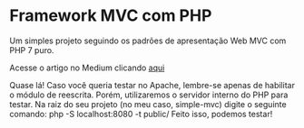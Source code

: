 # Framework MVC com PHP
Um simples projeto seguindo os padrões de apresentação Web MVC com PHP 7 puro.

Acesse o artigo no Medium clicando <a href="https://medium.com/@jardelgoncalves/construindo-um-simples-framework-mvc-com-php-349e9cacbeb1">aqui</a>

Quase lá!
Caso você queria testar no Apache, lembre-se apenas de habilitar o módulo de reescrita. 
Porém, utilizaremos o servidor interno do PHP para testar. 
Na raiz do seu projeto (no meu caso, simple-mvc) digite o seguinte comando:
php -S localhost:8080 -t public/
Feito isso, podemos testar!